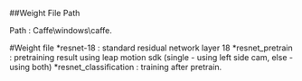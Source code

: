 ##Weight File Path

Path : Caffe\windows\caffe\.

#Weight file
*resnet-18 : standard residual network layer 18
*resnet_pretrain : pretraining result using leap motion sdk
(single - using left side cam, else - using both)
*resnet_classification : training after pretrain. 
